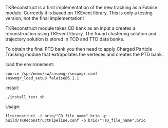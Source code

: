 TKReconstruct is a first implementation of the new tracking as a Falaise module. Currently it is based on TKEvent library. This is only a testing version, not the final implementation!

TKReconstruct module takes CD bank as an input a creates a reconstruction using TKEvent library. The found clustering solution and trajectory solution is stored in TCD and TTD data banks. 

To obtain the final PTD bank you then need to apply Charged Particle Tracking module that extrapolates the verteces and creates the PTD bank.


  load the environement:
  
    source /sps/nemo/sw/snswmgr/snswmgr.conf
    snswmgr_load_setup falaise@5.1.1
    
  install:
  
    ./install_test.sh

  Usage:

    flreconstruct -i brio/"CD_file_name".brio -p build/TKReconstructPipeline.conf -o brio/"TTD_file_name".brio
